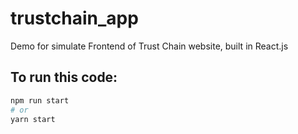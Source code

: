 # trustchain_app

Demo for simulate Frontend of Trust Chain website, built in React.js

## To run this code:

```bash
npm run start
# or
yarn start
```
